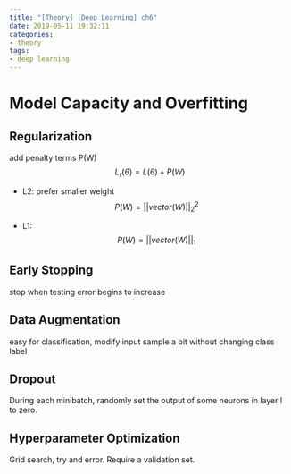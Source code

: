 ```yaml
---
title: "[Theory] [Deep Learning] ch6"
date: 2019-05-11 19:32:11
categories:
- theory
tags:
- deep learning
---
```


# Model Capacity and Overfitting

## Regularization

add penalty terms P(W)
$$
L_r(\theta)=L(\theta)+P(W)
$$


- L2: prefer smaller weight 
  $$
  P(W) = ||vector(W)||_2^2
  $$

- L1: 
  $$
  P(W) = ||vector(W)||_1
  $$
  

## Early Stopping

stop when testing error begins to increase

## Data Augmentation

easy for classification, modify input sample a bit without changing class label

## Dropout

During each minibatch, randomly set the output of some neurons in layer l to zero.

## Hyperparameter Optimization

Grid search, try and error. Require a validation set.